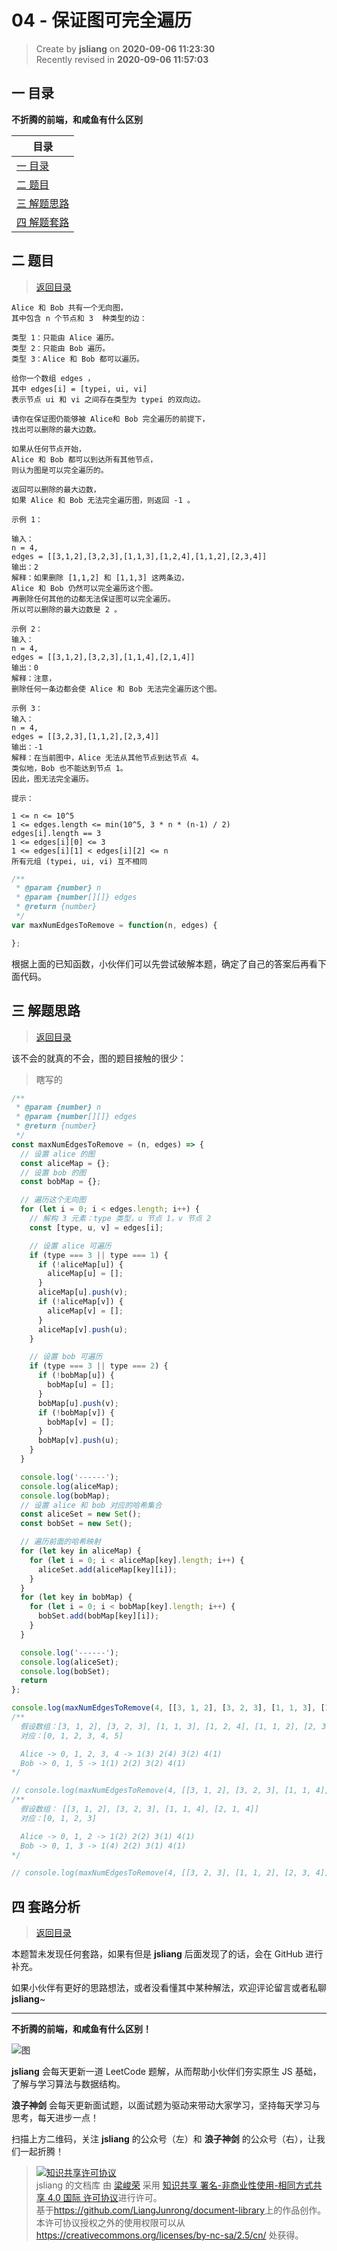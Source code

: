 04 - 保证图可完全遍历
===

> Create by **jsliang** on **2020-09-06 11:23:30**  
> Recently revised in **2020-09-06 11:57:03**

## <a name="chapter-one" id="chapter-one"></a>一 目录

**不折腾的前端，和咸鱼有什么区别**

| 目录 |
| --- |
| [一 目录](#chapter-one) |
| <a name="catalog-chapter-two" id="catalog-chapter-two"></a>[二 题目](#chapter-two) |
| <a name="catalog-chapter-three" id="catalog-chapter-three"></a>[三 解题思路](#chapter-three) |
| <a name="catalog-chapter-four" id="catalog-chapter-four"></a>[四 解题套路](#chapter-four) |

## <a name="chapter-two" id="chapter-two"></a>二 题目

> [返回目录](#chapter-one)

```
Alice 和 Bob 共有一个无向图，
其中包含 n 个节点和 3  种类型的边：

类型 1：只能由 Alice 遍历。
类型 2：只能由 Bob 遍历。
类型 3：Alice 和 Bob 都可以遍历。

给你一个数组 edges ，
其中 edges[i] = [typei, ui, vi]
表示节点 ui 和 vi 之间存在类型为 typei 的双向边。

请你在保证图仍能够被 Alice和 Bob 完全遍历的前提下，
找出可以删除的最大边数。

如果从任何节点开始，
Alice 和 Bob 都可以到达所有其他节点，
则认为图是可以完全遍历的。

返回可以删除的最大边数，
如果 Alice 和 Bob 无法完全遍历图，则返回 -1 。

示例 1：

输入：
n = 4, 
edges = [[3,1,2],[3,2,3],[1,1,3],[1,2,4],[1,1,2],[2,3,4]]
输出：2
解释：如果删除 [1,1,2] 和 [1,1,3] 这两条边，
Alice 和 Bob 仍然可以完全遍历这个图。
再删除任何其他的边都无法保证图可以完全遍历。
所以可以删除的最大边数是 2 。

示例 2：
输入：
n = 4, 
edges = [[3,1,2],[3,2,3],[1,1,4],[2,1,4]]
输出：0
解释：注意，
删除任何一条边都会使 Alice 和 Bob 无法完全遍历这个图。

示例 3：
输入：
n = 4, 
edges = [[3,2,3],[1,1,2],[2,3,4]]
输出：-1
解释：在当前图中，Alice 无法从其他节点到达节点 4。
类似地，Bob 也不能达到节点 1。
因此，图无法完全遍历。

提示：

1 <= n <= 10^5
1 <= edges.length <= min(10^5, 3 * n * (n-1) / 2)
edges[i].length == 3
1 <= edges[i][0] <= 3
1 <= edges[i][1] < edges[i][2] <= n
所有元组 (typei, ui, vi) 互不相同
```

```js
/**
 * @param {number} n
 * @param {number[][]} edges
 * @return {number}
 */
var maxNumEdgesToRemove = function(n, edges) {

};
```

根据上面的已知函数，小伙伴们可以先尝试破解本题，确定了自己的答案后再看下面代码。

## <a name="chapter-three" id="chapter-three"></a>三 解题思路

> [返回目录](#chapter-one)

该不会的就真的不会，图的题目接触的很少：

> 瞎写的

```js
/**
 * @param {number} n
 * @param {number[][]} edges
 * @return {number}
 */
const maxNumEdgesToRemove = (n, edges) => {
  // 设置 alice 的图
  const aliceMap = {};
  // 设置 bob 的图
  const bobMap = {};

  // 遍历这个无向图
  for (let i = 0; i < edges.length; i++) {
    // 解构 3 元素：type 类型，u 节点 1，v 节点 2
    const [type, u, v] = edges[i];

    // 设置 alice 可遍历
    if (type === 3 || type === 1) {
      if (!aliceMap[u]) {
        aliceMap[u] = [];
      }
      aliceMap[u].push(v);
      if (!aliceMap[v]) {
        aliceMap[v] = [];
      }
      aliceMap[v].push(u);
    }

    // 设置 bob 可遍历
    if (type === 3 || type === 2) {
      if (!bobMap[u]) {
        bobMap[u] = [];
      }
      bobMap[u].push(v);
      if (!bobMap[v]) {
        bobMap[v] = [];
      }
      bobMap[v].push(u);
    }
  }

  console.log('------');
  console.log(aliceMap);
  console.log(bobMap);
  // 设置 alice 和 bob 对应的哈希集合
  const aliceSet = new Set();
  const bobSet = new Set();

  // 遍历前面的哈希映射
  for (let key in aliceMap) {
    for (let i = 0; i < aliceMap[key].length; i++) {
      aliceSet.add(aliceMap[key][i]);
    }
  }
  for (let key in bobMap) {
    for (let i = 0; i < bobMap[key].length; i++) {
      bobSet.add(bobMap[key][i]);
    }
  }

  console.log('------');
  console.log(aliceSet);
  console.log(bobSet);
  return 
};

console.log(maxNumEdgesToRemove(4, [[3, 1, 2], [3, 2, 3], [1, 1, 3], [1, 2, 4], [1, 1, 2], [2, 3, 4]])); // 2
/**
  假设数组：[3, 1, 2], [3, 2, 3], [1, 1, 3], [1, 2, 4], [1, 1, 2], [2, 3, 4]]
  对应：[0, 1, 2, 3, 4, 5]

  Alice -> 0, 1, 2, 3, 4 -> 1(3) 2(4) 3(2) 4(1)
  Bob -> 0, 1, 5 -> 1(1) 2(2) 3(2) 4(1)
*/

// console.log(maxNumEdgesToRemove(4, [[3, 1, 2], [3, 2, 3], [1, 1, 4], [2, 1, 4]])); // 0
/**
  假设数组： [[3, 1, 2], [3, 2, 3], [1, 1, 4], [2, 1, 4]]
  对应：[0, 1, 2, 3]

  Alice -> 0, 1, 2 -> 1(2) 2(2) 3(1) 4(1)
  Bob -> 0, 1, 3 -> 1(4) 2(2) 3(1) 4(1)
*/

// console.log(maxNumEdgesToRemove(4, [[3, 2, 3], [1, 1, 2], [2, 3, 4]])); // -1
```

## <a name="chapter-four" id="chapter-four"></a>四 套路分析

> [返回目录](#chapter-one)

本题暂未发现任何套路，如果有但是 **jsliang** 后面发现了的话，会在 GitHub 进行补充。

如果小伙伴有更好的思路想法，或者没看懂其中某种解法，欢迎评论留言或者私聊 **jsliang**~

---

**不折腾的前端，和咸鱼有什么区别！**

![图](https://github.com/LiangJunrong/document-library/blob/master/public-repertory/img/z-index-small.png?raw=true)

**jsliang** 会每天更新一道 LeetCode 题解，从而帮助小伙伴们夯实原生 JS 基础，了解与学习算法与数据结构。

**浪子神剑** 会每天更新面试题，以面试题为驱动来带动大家学习，坚持每天学习与思考，每天进步一点！

扫描上方二维码，关注 **jsliang** 的公众号（左）和 **浪子神剑** 的公众号（右），让我们一起折腾！

> <a rel="license" href="http://creativecommons.org/licenses/by-nc-sa/4.0/"><img alt="知识共享许可协议" style="border-width:0" src="https://i.creativecommons.org/l/by-nc-sa/4.0/88x31.png" /></a><br /><span xmlns:dct="http://purl.org/dc/terms/" property="dct:title">jsliang 的文档库</span> 由 <a xmlns:cc="http://creativecommons.org/ns#" href="https://github.com/LiangJunrong/document-library" property="cc:attributionName" rel="cc:attributionURL">梁峻荣</a> 采用 <a rel="license" href="http://creativecommons.org/licenses/by-nc-sa/4.0/">知识共享 署名-非商业性使用-相同方式共享 4.0 国际 许可协议</a>进行许可。<br />基于<a xmlns:dct="http://purl.org/dc/terms/" href="https://github.com/LiangJunrong/document-library" rel="dct:source">https://github.com/LiangJunrong/document-library</a>上的作品创作。<br />本许可协议授权之外的使用权限可以从 <a xmlns:cc="http://creativecommons.org/ns#" href="https://creativecommons.org/licenses/by-nc-sa/2.5/cn/" rel="cc:morePermissions">https://creativecommons.org/licenses/by-nc-sa/2.5/cn/</a> 处获得。
